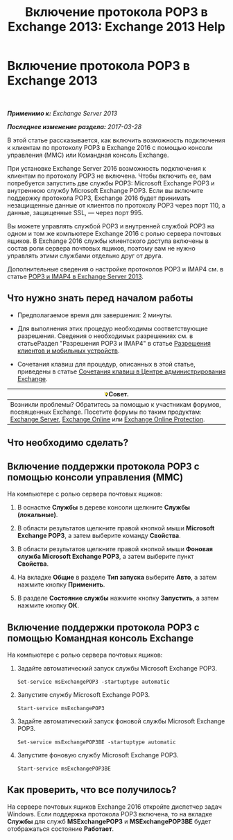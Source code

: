 ﻿---
title: 'Включение протокола POP3 в Exchange 2013: Exchange 2013 Help'
TOCTitle: Включение протокола POP3
ms:assetid: e226a5f1-429d-4046-b925-da6cc151709e
ms:mtpsurl: https://technet.microsoft.com/ru-ru/library/Bb124934(v=EXCHG.150)
ms:contentKeyID: 50489373
ms.date: 04/30/2018
mtps_version: v=EXCHG.150
ms.translationtype: HT
---

# Включение протокола POP3 в Exchange 2013

 

_**Применимо к:** Exchange Server 2013_

_**Последнее изменение раздела:** 2017-03-28_

В этой статье рассказывается, как включить возможность подключения к клиентам по протоколу POP3 в Exchange 2016 с помощью консоли управления (MMC) или Командная консоль Exchange.

При установке Exchange Server 2016 возможность подключения к клиентам по протоколу POP3 не включена. Чтобы включить ее, вам потребуется запустить две службы POP3: Microsoft Exchange POP3 и внутреннюю службу Microsoft Exchange POP3. Если вы включите поддержку протокола POP3, Exchange 2016 будет принимать незащищенные данные от клиентов по протоколу POP3 через порт 110, а данные, защищенные SSL, — через порт 995.

Вы можете управлять службой POP3 и внутренней службой POP3 на одном и том же компьютере Exchange 2016 с ролью сервера почтовых ящиков. В Exchange 2016 службы клиентского доступа включены в состав роли сервера почтовых ящиков, поэтому вам не нужно управлять этими службами отдельно друг от друга.

Дополнительные сведения о настройке протоколов POP3 и IMAP4 см. в статье [POP3 и IMAP4 в Exchange Server 2013](pop3-and-imap4-in-exchange-server-2013-exchange-2013-help.md).

## Что нужно знать перед началом работы

  - Предполагаемое время для завершения: 2 минуты.

  - Для выполнения этих процедур необходимы соответствующие разрешения. Сведения о необходимых разрешениях см. в статьеРаздел "Разрешения POP3 и IMAP4" в статье [Разрешения клиентов и мобильных устройств](clients-and-mobile-devices-permissions-exchange-2013-help.md).

  - Сочетания клавиш для процедур, описанных в этой статье, приведены в статье [Сочетания клавиш в Центре администрирования Exchange](keyboard-shortcuts-in-the-exchange-admin-center-exchange-online-protection-help.md).

<table>
<thead>
<tr class="header">
<th><img src="images/Bb124558.tip(EXCHG.150).gif" title="Совет" alt="Совет" />Совет.</th>
</tr>
</thead>
<tbody>
<tr class="odd">
<td>Возникли проблемы? Обратитесь за помощью к участникам форумов, посвященных Exchange. Посетите форумы по таким продуктам: <a href="https://go.microsoft.com/fwlink/p/?linkid=60612">Exchange Server</a>, <a href="https://go.microsoft.com/fwlink/p/?linkid=267542">Exchange Online</a> или <a href="https://go.microsoft.com/fwlink/p/?linkid=285351">Exchange Online Protection</a>.</td>
</tr>
</tbody>
</table>


## Что необходимо сделать?

## Включение поддержки протокола POP3 с помощью консоли управления (MMC)

На компьютере с ролью сервера почтовых ящиков:

1.  В оснастке **Службы** в дереве консоли щелкните **Службы (локальные)**.

2.  В области результатов щелкните правой кнопкой мыши **Microsoft Exchange POP3**, а затем выберите команду **Свойства**.

3.  В области результатов щелкните правой кнопкой мыши **Фоновая служба Microsoft Exchange POP3**, а затем выберите пункт **Свойства**.

4.  На вкладке **Общие** в разделе **Тип запуска** выберите **Авто**, а затем нажмите кнопку **Применить**.

5.  В разделе **Состояние службы** нажмите кнопку **Запустить**, а затем нажмите кнопку **ОК**.

## Включение поддержки протокола POP3 с помощью Командная консоль Exchange

На компьютере с ролью сервера почтовых ящиков:

1.  Задайте автоматический запуск службы Microsoft Exchange POP3.
    
        Set-service msExchangePOP3 -startuptype automatic

2.  Запустите службу Microsoft Exchange POP3.
    
        Start-service msExchangePOP3

3.  Задайте автоматический запуск фоновой службы Microsoft Exchange POP3.
    
        Set-service msExchangePOP3BE -startuptype automatic

4.  Запустите фоновую службу Microsoft Exchange POP3.
    
        Start-service msExchangePOP3BE

## Как проверить, что все получилось?

На сервере почтовых ящиков Exchange 2016 откройте диспетчер задач Windows. Если поддержка протокола POP3 включена, то на вкладке **Службы** для служб **MSExchangePOP3** и **MSExchangePOP3BE** будет отображаться состояние **Работает**.

